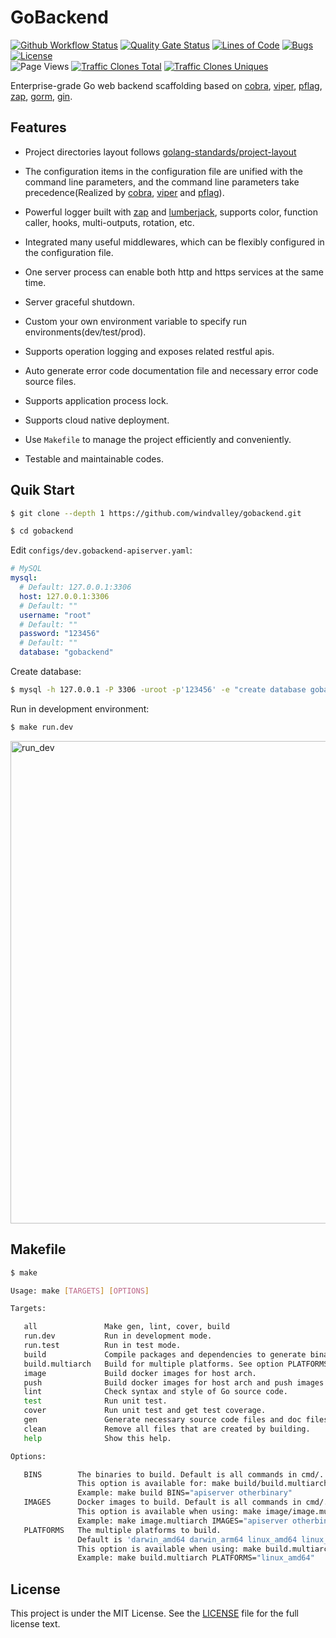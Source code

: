 # GoBackend

[![Github Workflow Status](https://img.shields.io/github/workflow/status/windvalley/gobackend/GobackendCI)](https://github.com/windvalley/gobackend/actions/workflows/gobackendci.yaml)
[![Quality Gate Status](https://sonarcloud.io/api/project_badges/measure?project=windvalley_gobackend&metric=alert_status)](https://sonarcloud.io/summary/new_code?id=windvalley_gobackend)
[![Lines of Code](https://sonarcloud.io/api/project_badges/measure?project=windvalley_gobackend&metric=ncloc)](https://sonarcloud.io/summary/new_code?id=windvalley_gobackend)
[![Bugs](https://sonarcloud.io/api/project_badges/measure?project=windvalley_gobackend&metric=bugs)](https://sonarcloud.io/summary/new_code?id=windvalley_gobackend)
[![License](https://img.shields.io/github/license/windvalley/gobackend)](License) <br>
![Page Views](https://views.whatilearened.today/views/github/windvalley/gobackend.svg)
[![Traffic Clones Total](https://img.shields.io/endpoint?url=https%3A%2F%2Fapi.sre.im%2Fv1%2Fgithub%2Ftraffic%2Fclones%2Ftotal%3Fgit_user%3Dwindvalley%26git_repo%3Dgobackend%26type%3Dcount%26label%3Dclones-total)](https://github.com/windvalley/traffic-clones-api)
[![Traffic Clones Uniques](https://img.shields.io/endpoint?url=https%3A%2F%2Fapi.sre.im%2Fv1%2Fgithub%2Ftraffic%2Fclones%2Ftotal%3Fgit_user%3Dwindvalley%26git_repo%3Dgobackend%26type%3Duniques%26label%3Dclones-uniques)](https://github.com/windvalley/traffic-clones-api)

Enterprise-grade Go web backend scaffolding based on
[cobra][1], [viper][2], [pflag][3], [zap][4], [gorm][5], [gin][6].

[1]: https://github.com/spf13/cobra
[2]: https://github.com/spf13/viper
[3]: https://github.com/spf13/pflag
[4]: https://github.com/uber-go/zap
[5]: https://github.com/go-gorm/gorm
[6]: https://github.com/gin-gonic/gin

## Features

- Project directories layout follows [golang-standards/project-layout](https://github.com/golang-standards/project-layout)

- The configuration items in the configuration file are unified with the command line parameters, and the command line parameters take precedence(Realized by [cobra][1], [viper][2] and [pflag][3]).

- Powerful logger built with [zap][4] and [lumberjack](https://github.com/natefinch/lumberjack), supports color, function caller, hooks, multi-outputs, rotation, etc.

- Integrated many useful middlewares, which can be flexibly configured in the configuration file.

- One server process can enable both http and https services at the same time.

- Server graceful shutdown.

- Custom your own environment variable to specify run environments(dev/test/prod).

- Supports operation logging and exposes related restful apis.

- Auto generate error code documentation file and necessary error code source files.

- Supports application process lock.

- Supports cloud native deployment.

- Use `Makefile` to manage the project efficiently and conveniently.

- Testable and maintainable codes.

## Quik Start

```sh
$ git clone --depth 1 https://github.com/windvalley/gobackend.git

$ cd gobackend
```

Edit `configs/dev.gobackend-apiserver.yaml`:

```yaml
# MySQL
mysql:
  # Default: 127.0.0.1:3306
  host: 127.0.0.1:3306
  # Default: ""
  username: "root"
  # Default: ""
  password: "123456"
  # Default: ""
  database: "gobackend"
```

Create database:

```sh
$ mysql -h 127.0.0.1 -P 3306 -uroot -p'123456' -e "create database gobackend;"
```

Run in development environment:

```sh
$ make run.dev
```

<img width="772" alt="run_dev" src="https://user-images.githubusercontent.com/6139938/144012376-df174b5e-0c5a-4318-817e-7d9b30e4f5cd.png">

## Makefile

```sh
$ make

Usage: make [TARGETS] [OPTIONS]

Targets:

   all               Make gen, lint, cover, build
   run.dev           Run in development mode.
   run.test          Run in test mode.
   build             Compile packages and dependencies to generate binary file for current platform.
   build.multiarch   Build for multiple platforms. See option PLATFORMS.
   image             Build docker images for host arch.
   push              Build docker images for host arch and push images to registry.
   lint              Check syntax and style of Go source code.
   test              Run unit test.
   cover             Run unit test and get test coverage.
   gen               Generate necessary source code files and doc files.
   clean             Remove all files that are created by building.
   help              Show this help.

Options:

   BINS        The binaries to build. Default is all commands in cmd/.
               This option is available for: make build/build.multiarch
               Example: make build BINS="apiserver otherbinary"
   IMAGES      Docker images to build. Default is all commands in cmd/.
               This option is available when using: make image/image.multiarch.
               Example: make image.multiarch IMAGES="apiserver otherbinary"
   PLATFORMS   The multiple platforms to build.
               Default is 'darwin_amd64 darwin_arm64 linux_amd64 linux_arm64 windows_amd64'.
               This option is available when using: make build.multiarch.
               Example: make build.multiarch PLATFORMS="linux_amd64"
```

## License

This project is under the MIT License.
See the [LICENSE](LICENSE) file for the full license text.

